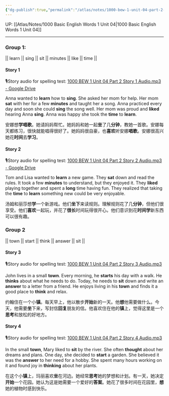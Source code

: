 ```yaml
---
{"dg-publish":true,"permalink":"/atlas/notes/1000-bew-1-unit-04-part-2-stories/"}
---
```


UP: [[Atlas/Notes/1000 Basic English Words 1 Unit 04\|1000 Basic English Words 1 Unit 04]]

---
### Group 1: 
|| learn || sing || sit || minutes || like || time ||
#### Story 1
🎙️Story audio for spelling test: [1000 BEW 1 Unit 04 Part 2 Story 1 Audio.mp3 - Google Drive](https://drive.google.com/file/d/18Y1ao034YFdeQ3LXBdD9p6MVajtOOukq/view?usp=drive_link)

Anna wanted to **learn** how to **sing**. She asked her mom for help. Her mom **sat** with her for a few **minutes** and taught her a song. Anna practiced every day and soon she could **sing** the song well. Her mom was proud and **liked** hearing Anna **sing**. Anna was happy she took the **time** to **learn**.

安娜想**学唱歌**。她请妈妈帮忙。她妈妈和她一起**坐**了几**分钟**，教她一首歌。安娜每天都练习，很快就能唱得很好了。她妈妈很自豪，也**喜欢**听安娜**唱歌**。安娜很高兴她花**时间**去**学习**。

#### Story 2
🎙️Story audio for spelling test: [1000 BEW 1 Unit 04 Part 2 Story 2 Audio.mp3 - Google Drive](https://drive.google.com/file/d/1jMUqCKE9GHvJLXPLBBNDX7e42DGHRGKz/view?usp=drive_link)

Tom and Lisa wanted to **learn** a new game. They **sat** down and read the rules. It took a few **minutes** to understand, but they enjoyed it. They **liked** playing together and spent a **long** time having fun. They realized that taking the **time** to **learn** something new could be very enjoyable.

汤姆和丽莎想**学**一个新游戏。他们**坐下**来读规则。理解规则花了几**分钟**，但他们很享受。他们**喜欢**一起玩，并花了**很长**时间玩得很开心。他们意识到花**时间学**新东西可以很有趣。
### Group 2
|| town || start || think || answer || sit ||
#### Story 3
🎙️Story audio for spelling test: [1000 BEW 1 Unit 04 Part 2 Story 3 Audio.mp3](https://drive.google.com/file/d/10Z5TAZFGIr7iMt2hSZos0C6N1Vn5l3mR/view?usp=drive_link)

John lives in a small **town**. Every morning, he **starts** his day with a walk. He **thinks** about what he needs to do. Today, he needs to **sit** down and write an **answer** to a letter from a friend. He enjoys living in his **town** and finds it a good place to **think** and relax.

约翰住在一个小**镇**。每天早上，他以散步**开始**新的一天。他**想**他需要做什么。今天，他需要**坐**下来，写封信**回复**朋友的信。他喜欢住在他的**镇**上，觉得这里是一个**思考**和放松的好地方。

#### Story 4
🎙️Story audio for spelling test: [1000 BEW 1 Unit 04 Part 2 Story 4 Audio.mp3](https://drive.google.com/file/d/1ysIdO-FGpurkhHxnTJ9ysNkKMSzMCCxF/view?usp=drive_link)

In the small **town**, Mary liked to **sit** by the river. She often **thought** about her dreams and plans. One day, she decided to **start** a garden. She believed it was the **answer** to her need for a hobby. She spent many hours working on it and found joy in **thinking** about her plants.

在这个小**镇**上，玛丽喜欢**坐**在河边。她经常**思考**她的梦想和计划。有一天，她决定**开始**一个花园。她认为这是她需要一个爱好的**答案**。她花了很多时间在花园里，**想**她的植物时感到快乐。
